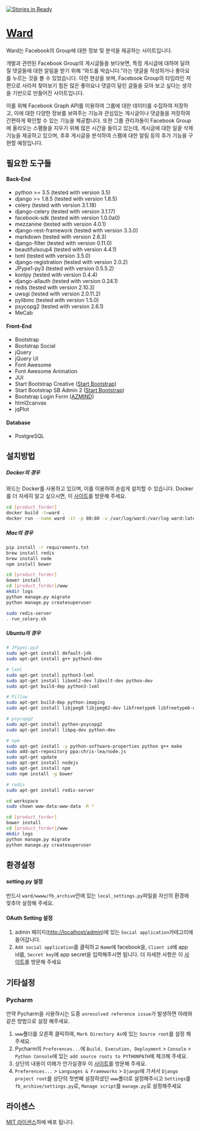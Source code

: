 [![Stories in Ready](https://badge.waffle.io/egaoneko/ward.png?label=ready&title=Ready)](https://waffle.io/egaoneko/ward)

# [Ward](http://pjwards.com)
Ward는 Facebook의 Group에 대한 정보 및 분석을 제공하는 사이트입니다.

개발과 관련된 Facebook Group의 게시글들을 보다보면, 특정 게시글에 대하여 달려질 댓글들에 대한 알림을 받기 위해 “와드를 박습니다.”라는
댓글을 작성하거나 좋아요를 누르는 것을 볼 수 있었습니다. 이런 현상을 보며, Facebook Group의 타임라인 저편으로 사라져 찾아보기 힘든
많은 좋아요나 댓글이 달린 글들을 모아 보고 싶다는 생각을 기반으로 만들어진 사이트입니다.

이를 위해 Facebook Graph API를 이용하여 그룹에 대한 데이터를 수집하여 저장하고, 이에 대한 다양한 정보를 보여주는 기능과
관심있는 게시글이나 댓글들을 저장하여 간편하게 확인할 수 있는 기능을 제공합니다.
또한 그룹 관리자들이 Facebook Group에 올라오는 스팸들을 지우기 위해 많은 시간을 들이고 있는데, 게시글에 대한 일괄 삭제 기능을 제공하고 있으며,
추후 게시글을 분석하여 스팸에 대한 알림 등의 추가 기능을 구현할 예정입니다.

## 필요한 도구들

#### Back-End

* python >= 3.5 (tested with version 3.5)
* django >= 1.8.5 (tested with version 1.8.5)
* celery (tested with version 3.1.18)
* django-celery (tested with version 3.1.17)
* facebook-sdk (tested with version 1.0.0a0)
* mezzanine (tested with version 4.0.1)
* django-rest-framework (tested with version 3.3.0)
* markdown (tested with version 2.6.3)
* django-filter (tested with version 0.11.0)
* beautifulsoup4 (tested with version 4.4.1)
* lxml (tested with version 3.5.0)
* django-registration (tested with version 2.0.2)
* JPype1-py3 (tested with version 0.5.5.2)
* konlpy (tested with version 0.4.4)
* django-allauth (tested with version 0.24.1)
* redis (tested with version 2.10.3)
* uwsgi (tested with version 2.0.11.2)
* pylibmc (tested with version 1.5.0)
* psycopg2 (tested with version 2.6.1)
* MeCab


#### Front-End

* Bootstrap
* Bootstrap Social
* jQuery
* jQuery UI
* Font Awesome
* Font Awesome Animation
* JUI
* Start Bootstrap Creative ([Start Bootstrap](http://www.startbootstrap.com))
* Start Bootstrap SB Admin 2 ([Start Bootstrap](http://www.startbootstrap.com))
* Bootstrap Login Form ([AZMIND](http://azmind.com/2015/04/19/bootstrap-login-forms/))
* html2canvas
* jqPlot


#### Database

* PostgreSQL


## 설치방법

##### Docker의 경우

와드는 Docker를 사용하고 있으며, 이를 이용하여 손쉽게 설치할 수 있습니다.
Docker를 더 자세히 알고 싶으시면, 이 [사이트](https://docs.docker.com)를 방문해 주세요.

```bash
cd [product_forder]
docker build -t=ward .
docker run --name ward -it -p 80:80 -v /var/log/ward:/var/log ward:latest
```


##### Mac의 경우

```bash
pip install -r requirements.txt
brew install redis
brew install node
npm install bower

cd [product_forder]
bower install
cd [product_forder]/www
mkdir logs
python manage.py migrate
python manage.py createsuperuser

sudo redis-server
. run_celery.sh
```


##### Ubuntu의 경우

```bash
# JPype1-py3
sudo apt-get install default-jdk
sudo apt-get install g++ python3-dev

# lxml
sudo apt-get install python3-lxml
sudo apt-get install libxml2-dev libxslt-dev python-dev
sudo apt-get build-dep python3-lxml

# Pillow
sudo apt-get build-dep python-imaging
sudo apt-get install libjpeg8 libjpeg62-dev libfreetype6 libfreetype6-dev

# psycopg2
sudo apt-get install python-psycopg2
sudo apt-get install libpq-dev python-dev

# npm
sudo apt-get install -y python-software-properties python g++ make
sudo add-apt-repository ppa:chris-lea/node.js
sudo apt-get update
sudo apt-get install nodejs
sudo apt-get install npm
sudo npm install -g bower

# redis
sudo apt-get install redis-server

cd workspace
sudo chown www-data:www-data -R *

cd [product_forder]
bower install
cd [product_forder]/www
mkdir logs
python manage.py migrate
python manage.py createsuperuser

```

## 환경설정


#### setting.py 설정

반드시 `ward/wwww/fb_archive`안에 있는 `local_settings.py`파일을 자신의 환경에 맞추어 설정해 주세요.


#### OAuth Setting 설정

1. admin 페이지([http://localhost/admin](http://localhost/admin))에 있는 `Social application`카테고리에 들어갑니다.
2. `Add social application`를 클릭하고 `Name`에 facebook을, `Client id`에 app id를, `Secret key`에 app secret을 입력해주시면 됩니다.
더 자세한 사항은 이 [사이트](https://godjango.com/65-starting-with-django-allauth/)를 방문해 주세요


## 기타설정

### Pycharm

만약 Pycharm을 사용하시는 도중 `unresolved reference issue`가 발생하면 아래와 같은 방법으로 설정 해주세요.

1. `www`폴더를 오른쪽 클릭하여, `Mark Directory As`에 있는 `Source root`를 설정 해주세요.
2. Pycharm의 `Preferences...`에 `Build, Execution, Deployment` > `Console` > `Python Console`에 있는
`add source roots to PYTHONPATH`에 체크해 주세요.
3. 상단의 내용이 이해가 안가실경우 이 [사이트](http://stackoverflow.com/questions/21236824/unresolved-reference-issue-in-pycharm)를 방문해 주세요.
4. `Preferences...` > `Languages & Frameworks` > `Django`에 가셔서 `Django project root`를 상단의 첫번째 설정하셨던 `www`폴더로 설정해주시고
`Settings`를 `fb_archive/settings.py`로, `Manage script`를 `manage.py`로 설정해주세요


## 라이센스
[MIT 라이센스](../LICENSE)하에 배포 됩니다.


